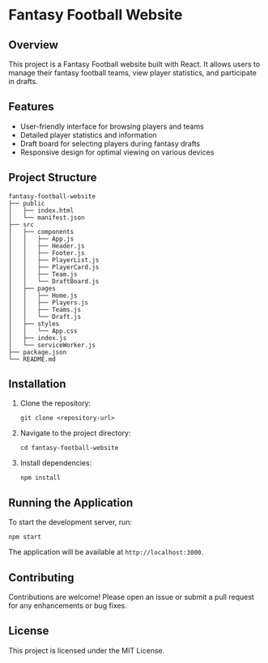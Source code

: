 # Fantasy Football Website

## Overview
This project is a Fantasy Football website built with React. It allows users to manage their fantasy football teams, view player statistics, and participate in drafts.

## Features
- User-friendly interface for browsing players and teams
- Detailed player statistics and information
- Draft board for selecting players during fantasy drafts
- Responsive design for optimal viewing on various devices

## Project Structure
```
fantasy-football-website
├── public
│   ├── index.html
│   └── manifest.json
├── src
│   ├── components
│   │   ├── App.js
│   │   ├── Header.js
│   │   ├── Footer.js
│   │   ├── PlayerList.js
│   │   ├── PlayerCard.js
│   │   ├── Team.js
│   │   └── DraftBoard.js
│   ├── pages
│   │   ├── Home.js
│   │   ├── Players.js
│   │   ├── Teams.js
│   │   └── Draft.js
│   ├── styles
│   │   └── App.css
│   ├── index.js
│   └── serviceWorker.js
├── package.json
└── README.md
```

## Installation
1. Clone the repository:
   ```
   git clone <repository-url>
   ```
2. Navigate to the project directory:
   ```
   cd fantasy-football-website
   ```
3. Install dependencies:
   ```
   npm install
   ```

## Running the Application
To start the development server, run:
```
npm start
```
The application will be available at `http://localhost:3000`.

## Contributing
Contributions are welcome! Please open an issue or submit a pull request for any enhancements or bug fixes.

## License
This project is licensed under the MIT License.